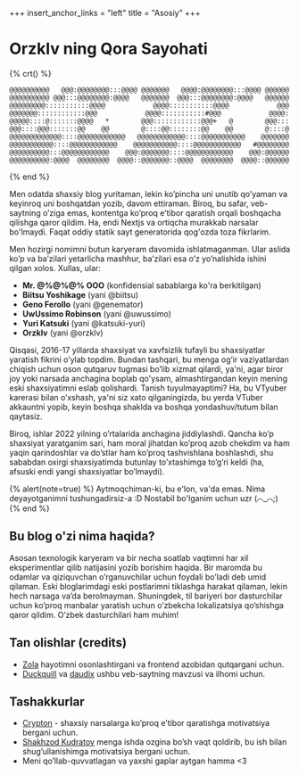 +++
insert_anchor_links = "left"
title = "Asosiy"
+++

# Orzklv ning Qora Sayohati

{% crt() %}

```
@@@@@@@@@@   @@@:@@@@@@@@:::@@@@ @@@@@@@   @@@@:@@@@@@@@:::@@@@ @@@@@@
@@@@@@@@@@ @@@:::@@@@@@@@:@@@@   @@@@@@@  @@@:::@@@@@@@@:@@@@   @@@@@@
@@@@@@@@@:::::::::::@@@@            @@@@:::::::::::@@@@            @@@
@@@@@@@::::::::::::@@@            @@@@:::::::::::#@@@            @@@@:
@@@@@::::@:::::::@@@@   *        @@@::::::::::::@@@+   @        @@@:::
@@@::::@@@:::::::@@    @@        @::::@@::::::::@@    @@        @::::@
@@@@@@@@@@@@@::::@@@@@@@@@@@@   @@@@@@@@@@@@::::@@@@@@@@@@@    @@@@@@@
@@@@@@@@@@@::::@@@@@@@@@@@@    @@@@@@@@@@@::::@@@@@@@@@@@@   #@@@@@@@@
@@@@@@@@@@:::@@@@@@@@@@@@    @@@:@@@@@@@::::@@@@@@@@@@@@    @@@:@@@@@@
@@@@@@@@@@:@@@@  @@@@@@@@  @@@@::@@@@@@@::@@@@  @@@@@@@@  @@@@::@@@@@@
```

{% end %}

Men odatda shaxsiy blog yuritaman, lekin ko’pincha uni unutib qo’yaman va keyinroq uni boshqatdan yozib, davom ettiraman. Biroq, bu safar, veb-saytning o’ziga emas, kontentga ko’proq e’tibor qaratish orqali boshqacha qilishga qaror qildim. Ha, endi Nextjs va ortiqcha murakkab narsalar bo'lmaydi. Faqat oddiy statik sayt generatorida qog'ozda toza fikrlarim.

Men hozirgi nomimni butun karyeram davomida ishlatmaganman. Ular aslida ko’p va ba’zilari yetarlicha mashhur, ba’zilari esa o’z yo’nalishida ishini qilgan xolos. Xullas, ular:

- **Mr. @%@%@% OOO** (konfidensial sabablarga ko'ra berkitilgan)
- **Biitsu Yoshikage** (yani @biitsu)
- **Geno Ferollo** (yani @genemator)
- **UwUssimo Robinson** (yani @uwussimo)
- **Yuri Katsuki** (yani @katsuki-yuri)
- **Orzklv** (yani @orzklv)

Qisqasi, 2016-17 yillarda shaxsiyat va xavfsizlik tufayli bu shaxsiyatlar yaratish fikrini o’ylab topdim. Bundan tashqari, bu menga og’ir vaziyatlardan chiqish uchun oson qutqaruv tugmasi bo’lib xizmat qilardi, ya'ni, agar biror joy yoki narsada anchagina boplab qo'ysam, almashtirgandan keyin mening eski shaxsiyatimni eslab qolishardi. Tanish tuyulmayaptimi? Ha, bu VTyuber karerasi bilan o’xshash, ya'ni siz xato qilganingizda, bu yerda VTuber akkauntni yopib, keyin boshqa shaklda va boshqa yondashuv/tutum bilan qaytasiz.

Biroq, ishlar 2022 yilning o’rtalarida anchagina jiddiylashdi. Qancha ko’p shaxsiyat yaratganim sari, ham moral jihatdan ko’proq azob chekdim va ham yaqin qarindoshlar va do’stlar ham ko’proq tashvishlana boshlashdi, shu sababdan oxirgi shaxsiyatimda butunlay to’xtashimga to’g’ri keldi (ha, afsuski endi yangi shaxsiyatlar bo’lmaydi).

{% alert(note=true) %}
Aytmoqchiman-ki, bu e'lon, va'da emas. Nima deyayotganimni tushungadirsiz-a :D Nostabil bo'lganim uchun uzr (⌒_⌒;)
{% end %}

## Bu blog o'zi nima haqida?

Asosan texnologik karyeram va bir necha soatlab vaqtimni har xil eksperimentlar qilib natijasini yozib borishim haqida. Bir maromda bu odamlar va qiziquvchan o’rganuvchilar uchun foydali bo’ladi deb umid qilaman. Eski bloglarimdagi eski postlarimni tiklashga harakat qilaman, lekin hech narsaga va’da berolmayman. Shuningdek, til bariyeri bor dasturchilar uchun ko’proq manbalar yaratish uchun o’zbekcha lokalizatsiya qo’shishga qaror qildim. O’zbek dasturchilari ham muhim!

## Tan olishlar (credits)

- [Zola](https://www.getzola.org) hayotimni osonlashtirgani va frontend azobidan qutqargani uchun.
- [Duckquill](https://duckquill.daudix.one) va [daudix](https://daudix.one) ushbu veb-saytning mavzusi va ilhomi uchun.

## Tashakkurlar

- [Crypton](https://t.me/CryPTON32) - shaxsiy narsalarga ko’proq e’tibor qaratishga motivatsiya bergani uchun.
- [Shakhzod Kudratov](https://t.me/shakhzodme) menga ishda ozgina bo’sh vaqt qoldirib, bu ish bilan shug’ullanishimga motivatsiya bergani uchun.
- Meni qo’llab-quvvatlagan va yaxshi gaplar aytgan hamma <3
